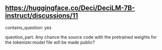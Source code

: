 ## https://huggingface.co/Deci/DeciLM-7B-instruct/discussions/11

contains_question: yes

question_part: Any chance the source code with the pretrained weights for the tokenizer.model file will be made public?